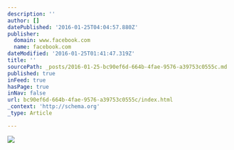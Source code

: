 ```yaml
---
description: ''
author: []
datePublished: '2016-01-25T04:04:57.880Z'
publisher:
  domain: www.facebook.com
  name: facebook.com
dateModified: '2016-01-25T01:41:47.319Z'
title: ''
sourcePath: _posts/2016-01-25-bc90ef6d-664b-4fae-9576-a39753c0555c.md
published: true
inFeed: true
hasPage: true
inNav: false
url: bc90ef6d-664b-4fae-9576-a39753c0555c/index.html
_context: 'http://schema.org'
_type: Article

---
```

![](https://fbcdn-sphotos-b-a.akamaihd.net/hphotos-ak-xpf1/v/t1.0-9/12644936_184288905263537_1129338852376833635_n.jpg?oh=930be91bf255fd3d52b2f5be3abf245e&oe=572AB2E1&__gda__=1459612299_322b3c166bb03c556120c50abcb3d55a)